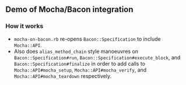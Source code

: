 ## Demo of Mocha/Bacon integration

### How it works

- `mocha-on-bacon.rb` re-opens `Bacon::Specification` to include `Mocha::API`.
- Also does `alias_method_chain` style manoeuvres on `Bacon::Specification#run`, `Bacon::Specification#execute_block`, and `Bacon::Specification#finalize` in order to add calls to `Mocha::API#mocha_setup`, `Mocha::API#mocha_verify`, and `Mocha::API#mocha_teardown` respectively.
